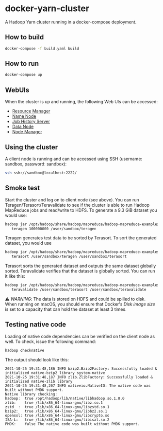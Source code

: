 # docker-yarn-cluster

A Hadoop Yarn cluster running in a docker-compose deployment.

## How to build

```bash
docker-compose -f build.yaml build
```

## How to run

```bash
docker-compose up
```

## WebUIs

When the cluster is up and running, the following Web UIs can be accessed:

* [Resource Manager](http://localhost:8088/cluster)
* [Name Node](http://localhost:9870/dfshealth.html#tab-overview)
* [Job History Server](http://localhost:19888/jobhistory)
* [Data Node](http://localhost:9864/datanode.html)
* [Node Manager](http://localhost:8042/node)

## Using the cluster

A client node is running and can be accessed using SSH (username: sandbox, password: sandbox):

```bash
ssh ssh://sandbox@localhost:2222/
```

## Smoke test

Start the cluster and log on to client node (see above). You can run Teragen/Terasort/Teravalidate to see if the cluster is able to
run Hadoop MapReduce jobs and read/write to HDFS. To generate a 9.3 GiB dataset you would use:

```bash
hadoop jar /opt/hadoop/share/hadoop/mapreduce/hadoop-mapreduce-examples-*.jar \
   teragen 100000000 /user/sandbox/teragen
```

Teragen generates test data to be sorted by Terasort. To sort the generated dataset, you would use

```bash
hadoop jar /opt/hadoop/share/hadoop/mapreduce/hadoop-mapreduce-examples-*.jar \
   terasort /user/sandbox/teragen /user/sandbox/terasort
```

Terasort sorts the generated dataset and outputs the same dataset globally sorted. Teravalidate verifies that the dataset is
globally sorted. You can run it like this:

```bash
hadoop jar /opt/hadoop/share/hadoop/mapreduce/hadoop-mapreduce-examples-*.jar \
   teravalidate /user/sandbox/terasort /user/sandbox/teravalidate
```

:warning: *WARNING*: The data is stored on HDFS and could be spilled to disk. When running on macOS, you should ensure that Docker's *Disk image size*
is set to a capacity that can hold the dataset at least 3 times.

## Testing native code

Loading of native code dependencies can be verified on the client node as well. To check, issue the following command:

```bash
hadoop checknative
```

The output should look like this:

```
2021-10-25 19:31:48,186 INFO bzip2.Bzip2Factory: Successfully loaded & initialized native-bzip2 library system-native
2021-10-25 19:31:48,187 INFO zlib.ZlibFactory: Successfully loaded & initialized native-zlib library
2021-10-25 19:31:48,207 INFO nativeio.NativeIO: The native code was built without PMDK support.
Native library checking:
hadoop:  true /opt/hadoop/lib/native/libhadoop.so.1.0.0
zlib:    true /lib/x86_64-linux-gnu/libz.so.1
zstd  :  true /lib/x86_64-linux-gnu/libzstd.so.1
bzip2:   true /lib/x86_64-linux-gnu/libbz2.so.1
openssl: true /lib/x86_64-linux-gnu/libcrypto.so
ISA-L:   true /lib/x86_64-linux-gnu/libisal.so.2
PMDK:    false The native code was built without PMDK support.
```
